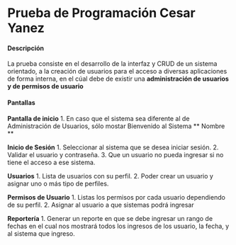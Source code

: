 # Prueba de Programación Cesar Yanez

#### Descripción
La prueba consiste en el desarrollo de la interfaz y CRUD de un sistema orientado, a 
la creación de usuarios para el acceso a diversas aplicaciones de forma interna, 
en el cúal debe de existir una **administración de usuarios y de permisos de usuario**

#### Pantallas
**Pantalla de inicio**
    1. En caso que el sistema sea diferente al de Administración de Usuarios, sólo mostar Bienvenido al Sistema ** Nombre **

**Inicio de Sesión**
    1. Seleccionar al sistema que se desea iniciar sesión.
    2. Validar el usuario y contraseña.
    3. Que un usuario no pueda ingresar si no tiene el acceso a ese sistema.

**Usuarios**
    1. Lista de usuarios con su perfil.
    2. Poder crear un usuario y asignar uno o más tipo de perfiles.

**Permisos de Usuario**
    1. Listas los permisos por cada usuario dependiendo de su perfil.
    2. Asignar al usuario a que sistemas podrá ingresar

**Reportería**
    1. Generar un reporte en que se debe ingresar un rango de fechas en el cual nos mostrará
    todos los ingresos de los usuario, la fecha, y al sistema que ingreso.
       
